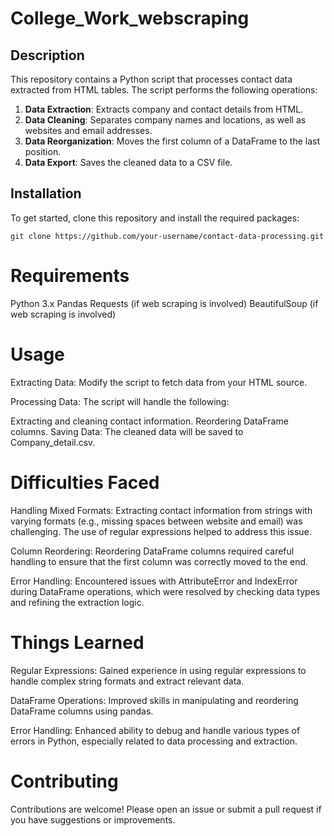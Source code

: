 # College_Work_webscraping

## Description

This repository contains a Python script that processes contact data extracted from HTML tables. The script performs the following operations:

1. **Data Extraction**: Extracts company and contact details from HTML.
2. **Data Cleaning**: Separates company names and locations, as well as websites and email addresses.
3. **Data Reorganization**: Moves the first column of a DataFrame to the last position.
4. **Data Export**: Saves the cleaned data to a CSV file.

## Installation

To get started, clone this repository and install the required packages:

```
git clone https://github.com/your-username/contact-data-processing.git
```

# Requirements
Python 3.x
Pandas
Requests (if web scraping is involved)
BeautifulSoup (if web scraping is involved)
# Usage
Extracting Data: Modify the script to fetch data from your HTML source.

Processing Data: The script will handle the following:

Extracting and cleaning contact information.
Reordering DataFrame columns.
Saving Data: The cleaned data will be saved to Company_detail.csv.

# Difficulties Faced
Handling Mixed Formats: Extracting contact information from strings with varying formats (e.g., missing spaces between website and email) was challenging. The use of regular expressions helped to address this issue.

Column Reordering: Reordering DataFrame columns required careful handling to ensure that the first column was correctly moved to the end.

Error Handling: Encountered issues with AttributeError and IndexError during DataFrame operations, which were resolved by checking data types and refining the extraction logic.

# Things Learned
Regular Expressions: Gained experience in using regular expressions to handle complex string formats and extract relevant data.

DataFrame Operations: Improved skills in manipulating and reordering DataFrame columns using pandas.

Error Handling: Enhanced ability to debug and handle various types of errors in Python, especially related to data processing and extraction.

# Contributing
Contributions are welcome! Please open an issue or submit a pull request if you have suggestions or improvements.
